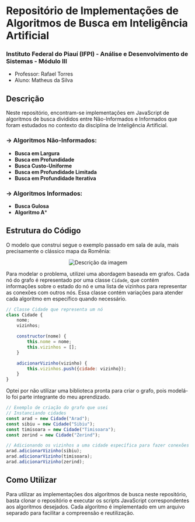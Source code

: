 # Repositório de Implementações de Algoritmos de Busca em Inteligência Artificial

### Instituto Federal do Piauí (IFPI) - Análise e Desenvolvimento de Sistemas - Módulo III
- Professor: Rafael Torres
- Aluno: Matheus da Silva

## Descrição

Neste repositório, encontram-se implementações em JavaScript de algoritmos de busca divididos entre Não-Informados e Informados que foram estudados no contexto da disciplina de Inteligência Artificial.

### -> Algoritmos Não-Informados:

- **Busca em Largura**
- **Busca em Profundidade**
- **Busca Custo-Uniforme**
- **Busca em Profundidade Limitada**
- **Busca em Profundidade Iterativa**

### -> Algoritmos Informados:

- **Busca Gulosa**
- **Algoritmo A***

## Estrutura do Código

O modelo que construi segue o exemplo passado em sala de aula, mais precisamente o clássico mapa da Romênia:
<p align="center">
  <img src="https://github.com/MatheusGODZILLA/buscas-IA/assets/76749048/f0bed31b-07a1-47f1-a55b-d89a9535405b" alt="Descrição da imagem">
</p>


Para modelar o problema, utilizei uma abordagem baseada em grafos. Cada nó do grafo é representado por uma classe `Cidade`, que contém informações sobre o estado do nó e uma lista de vizinhos para representar as conexões com outros nós. Essa classe contém variações para atender cada algoritmo em específico quando necessário.

```js
// Classe Cidade que representa um nó
class Cidade {
    nome;
    vizinhos;

    constructor(nome) {
        this.nome = nome;
        this.vizinhos = []; 
    }

    adicionarVizinho(vizinho) {
        this.vizinhos.push({cidade: vizinho});
    }
}
```

Optei por não utilizar uma biblioteca pronta para criar o grafo, pois modelá-lo foi parte integrante do meu aprendizado.

```js
// Exemplo de criação do grafo que usei
// Instanciando cidades
const arad = new Cidade("Arad"); 
const sibiu = new Cidade("Sibiu");
const timisoara = new Cidade("Timisoara");
const zerind = new Cidade("Zerind");

// Adicionando os vizinhos a uma cidade específica para fazer conexões
arad.adicionarVizinho(sibiu);
arad.adicionarVizinho(timisoara);
arad.adicionarVizinho(zerind);
```
## Como Utilizar

Para utilizar as implementações dos algoritmos de busca neste repositório, basta clonar o repositório e executar os scripts JavaScript correspondentes aos algoritmos desejados. Cada algoritmo é implementado em um arquivo separado para facilitar a compreensão e reutilização.
